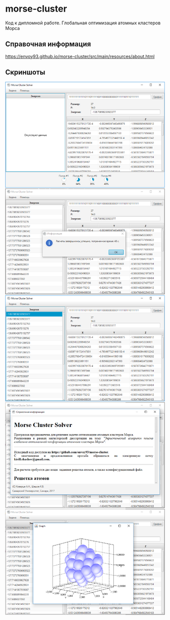 # morse-cluster
Код к дипломной работе. Глобальная оптимизация атомных кластеров Морса
## Cправочная информация
https://envoy93.github.io/morse-cluster/src/main/resources/about.html
## Cкриншоты
<img src = "https://github.com/envoy93/morse-cluster/blob/master/img/2.PNG">
<img src = "https://github.com/envoy93/morse-cluster/blob/master/img/3.PNG">
<img src = "https://github.com/envoy93/morse-cluster/blob/master/img/4.PNG">
<img src = "https://github.com/envoy93/morse-cluster/blob/master/img/6.PNG">
<img src = "https://github.com/envoy93/morse-cluster/blob/master/img/7.PNG">
